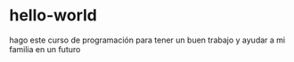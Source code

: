 # hello-world
hago este curso de programación para  tener un buen trabajo y ayudar a mi familia en un futuro
